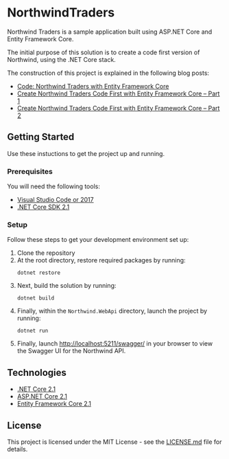 # NorthwindTraders

Northwind Traders is a sample application built using ASP.NET Core and Entity Framework Core.

The initial purpose of this solution is to create a code first version of Northwind, using the .NET Core stack.

The construction of this project is explained in the following blog posts:

* [Code: Northwind Traders with Entity Framework Core](http://www.codingflow.net/northwind-traders-with-entity-framework-core/)
* [Create Northwind Traders Code First with Entity Framework Core – Part 1](http://www.codingflow.net/create-northwind-traders-code-first-with-entity-framework-core-part-1/)
* [Create Northwind Traders Code First with Entity Framework Core – Part 2](http://www.codingflow.net/create-northwind-traders-code-first-with-entity-framework-core-part-2/)

## Getting Started
Use these instuctions to get the project up and running.

### Prerequisites
You will need the following tools:

* [Visual Studio Code or 2017](https://www.visualstudio.com/downloads/)
* [.NET Core SDK 2.1](https://www.microsoft.com/net/download/)

### Setup
Follow these steps to get your development environment set up:

  1. Clone the repository
  2. At the root directory, restore required packages by running:
     ```
     dotnet restore
     ```
  3. Next, build the solution by running:
     ```
     dotnet build
     ```
  4. Finally, within the `Northwind.WebApi` directory, launch the project by running:
     ```
     dotnet run
     ```
   5. Finally, launch [http://localhost:5211/swagger/]() in your browser to view the Swagger UI for the Northwind API.

## Technologies
* [.NET Core 2.1](https://blogs.msdn.microsoft.com/dotnet/2018/05/30/announcing-net-core-2-1/)
* [ASP.NET Core 2.1](https://blogs.msdn.microsoft.com/webdev/2018/05/30/asp-net-core-2-1-0-now-available/)
* [Entity Framework Core 2.1](https://blogs.msdn.microsoft.com/dotnet/2018/05/30/announcing-entity-framework-core-2-1/)

## License

This project is licensed under the MIT License - see the [LICENSE.md](https://github.com/JasonGT/NorthwindTraders/blob/master/LICENSE.md) file for details.
